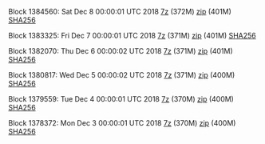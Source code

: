Block 1384560: Sat Dec  8 00:00:01 UTC 2018 [7z](https://transfer.sh/DRdiD/bootstrap.dat.20181208.7z) (372M) [zip](https://transfer.sh/yo5qy/bootstrap.dat.20181208.zip) (401M) [SHA256](https://transfer.sh/10uP2t/sha256.txt)

Block 1383325: Fri Dec  7 00:00:01 UTC 2018 [7z](https://transfer.sh/2nir9/bootstrap.dat.20181207.7z) (371M) [zip](https://transfer.sh/3w2KA/bootstrap.dat.20181207.zip) (401M) [SHA256](https://transfer.sh/31Hde/sha256.txt)

Block 1382070: Thu Dec  6 00:00:02 UTC 2018 [7z](https://transfer.sh/BtLQU/bootstrap.dat.20181206.7z) (371M) [zip](https://transfer.sh/8xNrp/bootstrap.dat.20181206.zip) (401M) [SHA256](https://transfer.sh/wZdfU/sha256.txt)

Block 1380817: Wed Dec  5 00:00:02 UTC 2018 [7z](https://transfer.sh/15oKSE/bootstrap.dat.20181205.7z) (371M) [zip](https://transfer.sh/G7S1T/bootstrap.dat.20181205.zip) (400M) [SHA256](https://transfer.sh/iNvKW/sha256.txt)

Block 1379559: Tue Dec  4 00:00:01 UTC 2018 [7z](https://transfer.sh/11XFcN/bootstrap.dat.20181204.7z) (370M) [zip](https://transfer.sh/HnMQR/bootstrap.dat.20181204.zip) (400M) [SHA256](https://transfer.sh/3f7P0/sha256.txt)

Block 1378372: Mon Dec  3 00:00:01 UTC 2018 [7z](https://transfer.sh/aqvy5/bootstrap.dat.20181203.7z) (370M) [zip](https://transfer.sh/XIHtw/bootstrap.dat.20181203.zip) (400M) [SHA256](https://transfer.sh/hJvrb/sha256.txt)
